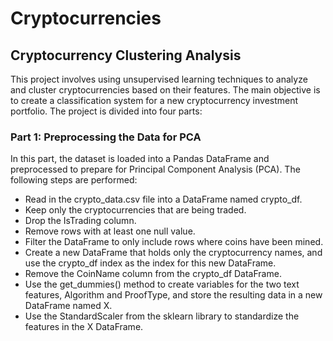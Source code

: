 # Cryptocurrencies
## Cryptocurrency Clustering Analysis
This project involves using unsupervised learning techniques to analyze and cluster cryptocurrencies based on their features. The main objective is to create a classification system for a new cryptocurrency investment portfolio.
 The project is divided into four parts:
### Part 1: Preprocessing the Data for PCA
In this part, the dataset is loaded into a Pandas DataFrame and preprocessed to prepare for Principal Component Analysis (PCA). The following steps are performed:

* Read in the crypto_data.csv file into a DataFrame named crypto_df.
* Keep only the cryptocurrencies that are being traded.
* Drop the IsTrading column.
* Remove rows with at least one null value.
* Filter the DataFrame to only include rows where coins have been mined.
* Create a new DataFrame that holds only the cryptocurrency names, and use the crypto_df index as the index for this new DataFrame.
* Remove the CoinName column from the crypto_df DataFrame.
* Use the get_dummies() method to create variables for the two text features, Algorithm and ProofType, and store the resulting data in a new DataFrame named X.
* Use the StandardScaler from the sklearn library to standardize the features in the X DataFrame.
